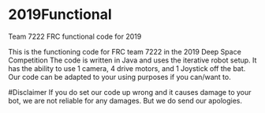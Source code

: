 # 2019Functional
Team 7222 FRC functional code for 2019

This is the functioning code for FRC team 7222 in the 2019 Deep Space Competition
The code is written in Java and uses the iterative robot setup. It has the ability to use 1 camera,
4 drive motors, and 1 Joystick off the bat. Our code can be adapted to your using purposes if you
can/want to.

#Disclaimer
If you do set our code up wrong and it causes damage to your bot, we are not reliable
for any damages. But we do send our apologies.